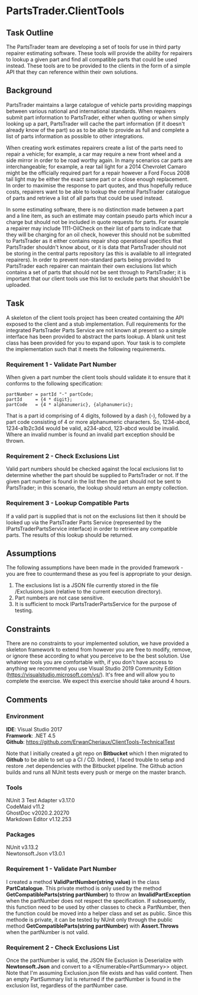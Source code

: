 PartsTrader.ClientTools
===================================================================================================

Task Outline
---------------------------------------------------------------------------------------------------

The PartsTrader team are developing a set of tools for use in third party repairer estimating software. These tools will provide the ability for repairers to lookup a given part and find all compatible parts that could be used instead. These tools are to be provided to the clients in the form of a simple API that they can reference within their own solutions.

Background
---------------------------------------------------------------------------------------------------

PartsTrader maintains a large catalogue of vehicle parts providing mappings between various national and international standards. When repairers submit part information to PartsTrader, either when quoting or when simply looking up a part, PartsTrader will cache the part information (if it doesn't already know of the part) so as to be able to provide as full and complete a list of parts information as possible to other integrations.

When creating work estimates repairers create a list of the parts need to repair a vehicle; for example, a car may require a new front wheel and a side mirror in order to be road worthy again. In many scenarios car parts are interchangeable; for example, a rear tail light for a 2014 Chevrolet Camaro might be the officially required part for a repair however a Ford Focus 2008 tail light may be either the exact same part or a close enough replacement. In order to maximise the response to part quotes, and thus hopefully reduce costs, repairers want to be able to lookup the central PartsTrader catalogue of parts and retrieve a list of all parts that could be used instead.

In some estimating software, there is no distinction made between a part and a line item, as such an estimate may contain pseudo parts which incur a charge but should not be included in quote requests for parts. For example a repairer may include 1111-OilCheck on their list of parts to indicate that they will be charging for an oil check, however this should not be submitted to PartsTrader as it either contains repair shop operational specifics that PartsTrader shouldn't know about, or it is data that PartsTrader should not be storing in the central parts repository (as this is available to all integrated repairers). In order to prevent non-standard parts being provided to PartsTrader each repairer can maintain their own exclusions list which contains a set of parts that should not be sent through to PartsTrader; it is important that our client tools use this list to exclude parts that shouldn't be uploaded.

Task
---------------------------------------------------------------------------------------------------

A skeleton of the client tools project has been created containing the API exposed to the client and a stub implementation. Full requirements for the integrated PartsTrader Parts Service are not known at present so a simple interface has been provided to abstract the parts lookup. A blank unit test class has been provided for you to expand upon. Your task is to complete the implementation such that it meets the following requirements.

### Requirement 1 - Validate Part Number

When given a part number the client tools should validate it to ensure that it conforms to the following specification:

    partNumber = partId "-" partCode;
    partId     = {4 * digit};
    partCode   = {4 * alphanumeric}, {alphanumeric};

That is a part id comprising of 4 digits, followed by a dash (-), followed by a part code consisting of 4 or more alphanumeric characters. So, 1234-abcd, 1234-a1b2c3d4 would be valid, a234-abcd, 123-abcd would be invalid. Where an invalid number is found an invalid part exception should be thrown.

### Requirement 2 - Check Exclusions List

Valid part numbers should be checked against the local exclusions list to determine whether the part should be supplied to PartsTrader or not. If the given part number is found in the list then the part should not be sent to PartsTrader; in this scenario, the lookup should return an empty collection.

### Requirement 3 - Lookup Compatible Parts

If a valid part is supplied that is not on the exclusions list then it should be looked up via the PartsTrader Parts Service (represented by the IPartsTraderPartsService interface) in order to retrieve any compatible parts. The results of this lookup should be returned.

Assumptions
---------------------------------------------------------------------------------------------------

The following assumptions have been made in the provided framework - you are free to countermand these as you feel is appropriate to your design.

1. The exclusions list is a JSON file currently stored in the file /Exclusions.json (relative to the current execution directory).
2. Part numbers are not case sensitive.
3. It is sufficient to mock IPartsTraderPartsService for the purpose of testing.

Constraints
---------------------------------------------------------------------------------------------------

There are no constraints to your implemented solution, we have provided a skeleton framework to extend from however you are free to modify, remove, or ignore these according to what you perceive to be the best solution.
Use whatever tools you are comfortable with, if you don't have access to anything we recommend you use Visual Studio 2019 Community Edition (https://visualstudio.microsoft.com/vs/). It's free and will allow you to complete the exercise.
We expect this exercise should take around 4 hours.

Comments
---------------------------------------------------------------------------------------------------

### Environment
__IDE__: Visual Studio 2017  
__Framwork__: .NET 4.5  
__Github__: https://github.com/ErwanCheriaux/ClientTools-TechnicalTest  

Note that I initially created a git repo on __Bitbucket__ which I then migrated to __Github__ to be able to set up a CI / CD.
Indeed, I faced trouble to setup and restore .net dependencies with the Bitbucket pipeline.
The Github action builds and runs all NUnit tests every push or merge on the master branch.

### Tools
NUnit 3 Test Adapter v3.17.0  
CodeMaid v11.2  
GhostDoc v2020.2.20270  
Markdown Editor v1.12.253  

### Packages
NUnit v3.13.2  
Newtonsoft.Json v13.0.1  

### Requirement 1 - Validate Part Number

I created a method __ValidPartNumber(string value)__ in the class __PartCatalogue__. This private method is only used by the method __GetCompatibleParts(string partNumber)__ to throw an __InvalidPartException__ when the partNumber does not respect the specification.
If subsequently, this function need to be used by other classes to check a PartNumber, then the function could be moved into a helper class and set as public.
Since this methode is private, it can be tested by NUnit only through the public method __GetCompatibleParts(string partNumber)__ with __Assert.Throws<InvalidPartException>__ when the partNumber is not valid.

### Requirement 2 - Check Exclusions List

Once the partNumber is valid, the JSON file Exclusion is Deserialize with __Newtonsoft.Json__ and convert to a <IEnumerable<PartSummary\>\> object.
Note that I'm assuming Exclusion.json file exists and has valid content.
Then an empty PartSummary list is returned if the partNumber is found in the exclusion list, regardless of the partNumber case.
